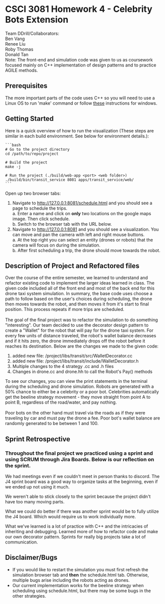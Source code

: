 # CSCI 3081 Homework 4 - Celebrity Bots Extension
Team DDrill/Collaborators:<br>
Ben Vang <br>
Renee Liu <br>
Roby Thomas <br>
Donald Tan <br>
Note: The front-end and simulation code was given to us as coursework focused mainly on C++ implementation of design patterns and to practice AGILE methods. 

## Prerequisites

The more important parts of the code uses C++ so you will need to use a Linux OS to run 'make' command or follow [these](https://stackoverflow.com/questions/32127524/how-to-install-and-use-make-in-windows) instructions for windows.

## Getting Started

Here is a quick overview of how to run the visualization (These steps are similar in each build environment.  See below for environment details.):

    ```bash
    # Go to the project directory
    cd /path/to/repo/project

    # Build the project
    make -j

    # Run the project (./build/web-app <port> <web folder>)
    ./build/bin/transit_service 8081 apps/transit_service/web/
    ```
Open up two browser tabs:<br>
1. Navigate to http://127.0.0.1:8081/schedule.html and you should see a page to schedule the trips. <br>
    a. Enter a name and click on <strong>only</strong> two locations on the 
    google maps image. Then click schedule.<br>
    b. Switch to the browser tab with the URL below. <br>
2. Navigate to http://127.0.0.1:8081 and you should see a visualization.  You can move and pan the camera with left and right mouse buttons.  <br>
    a. At the top right you can select an entity (drones or robots) that the camera will focus on during the simulation.<br>
    b. After first scheduling a trip, the drone should move towards the robot.<br>

## Description of Project and Refactored files
Over the course of the entire semester, we learned to understand and refactor existing code to implement the larger ideas learned in class. The given code included all of the front end and most of the back end for this drone taxi system simulation. In summary, the base code uses choose a path to follow based on the user's choices during scheduling, the drone then moves towards the robot, and then moves it from it's start to final position. This process repeats if more trips are scheduled. <br><br>
The goal of the final project was to refactor the simulation to do something "interesting". Our team decided to use the decorator design pattern to create a "Wallet" for the robot that will pay for the drone taxi system. For every few units of distance traveled, the robot's wallet balance decreases and if it hits zero, the drone immediately drops off the robot before it reaches its destination. Below are the changes we made to the given code:<br>
1. added new file: /project/libs/transit/src/WalletDecorator.cc
2. added new file: /project/libs/transit/include/WalletDecorator.h
3. Multiple changes to the 4 strategy .cc and .h files
4. Changes in drone.cc and drone.hh to call the Robot's Pay() methods<br>

To see our changes, you can view the print statements in the terminal during the scheduling and drone simulation. Robots are generated with a 50% chance to either be a celebrity or a poor bot. Celebrities automatically get the beeline strategy movement - they move straight from point A to point B, regardless of the road/water, and pay nothing.<br><br> Poor bots on the other hand must travel via the roads as if they were traveling by car and must pay the drone a fee. Poor bot's wallet balance are randomly generated to be between 1 and 100. 

## Sprint Retrospective 
### Throughout the final project we practiced using a sprint and using SCRUM through Jira Boards. Below is our reflection on the sprint.

We had meetings even if we couldn't meet in person thanks to discord.
The J4 sprint board was a good way to organize tasks at the beginning,
even if we ended up not using it much.

We weren't able to stick closely to the sprint because the project didn't have
too many moving parts.

What we could do better if there was another sprint would be to fully utilize the J4
board. Which would require us to work individually more.

What we've learned is a lot of practice with C++ and the intricacies of inheriting and debugging.
Learned more of how to refactor code and make our own decorator pattern.
Sprints for really big projects take a lot of communication.

## Disclaimer/Bugs
- If you would like to restart the simulation you must first refresh the simulation browser tab and <strong>then</strong> the schedule.html tab. Otherwise, multiple bugs arise including the robots acting as drones. <br>
- Our current implementation works for the beeline strategy when scheduling using schedule.html, but there may be some bugs in the other strategies.
